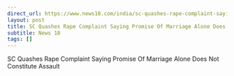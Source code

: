 ```yaml
---
direct_url: https://www.news18.com/india/sc-quashes-rape-complaint-saying-promise-of-marriage-alone-does-not-constitute-assault-ws-l-9563766.html
layout: post
title: SC Quashes Rape Complaint Saying Promise Of Marriage Alone Does Not Constitute Assault
subtitle: News 18
tags: []
---
```


SC Quashes Rape Complaint Saying Promise Of Marriage Alone Does Not Constitute Assault
